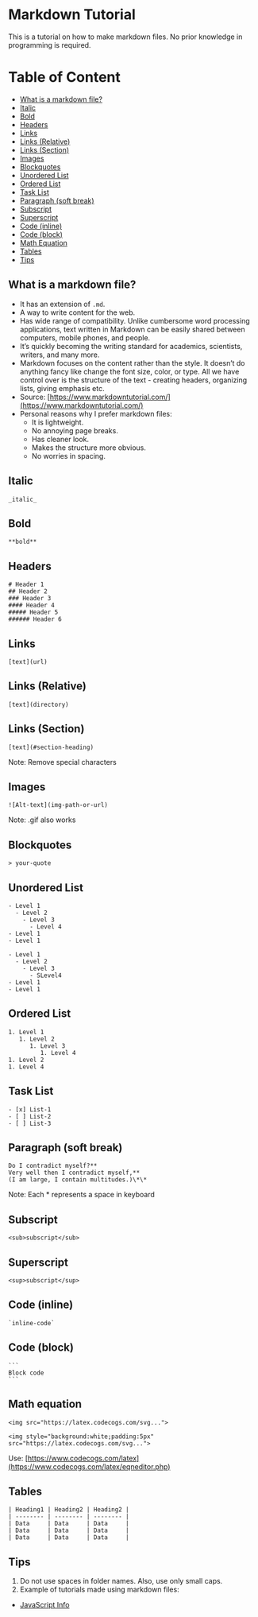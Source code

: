 # Markdown Tutorial

This is a tutorial on how to make markdown files. No prior knowledge in programming is required.

# Table of Content

- [What is a markdown file?](#what-is-a-markdown-file)
- [Italic](#italic)
- [Bold](#bold)
- [Headers](#headers)
- [Links](#links)
- [Links (Relative)](#links-relative)
- [Links (Section)](#links-section)
- [Images](#images)
- [Blockquotes](#blockquotes)
- [Unordered List](#unordered-list)
- [Ordered List](#ordered-list)
- [Task List](#task-list)
- [Paragraph (soft break)](#paragraph-soft-break)
- [Subscript](#subscript)
- [Superscript](#superscript)
- [Code (inline)](#code-inline)
- [Code (block)](#code-block)
- [Math Equation](#math-equation)
- [Tables](#tables)
- [Tips](#tips)

## What is a markdown file?

- It has an extension of `.md`.
- A way to write content for the web.
- Has wide range of compatibility. Unlike cumbersome word processing applications, text written in Markdown can be easily shared between computers, mobile phones, and people.
- It’s quickly becoming the writing standard for academics, scientists, writers, and many more.
- Markdown focuses on the content rather than the style. It doesn’t do anything fancy like change the font size, color, or type. All we have control over is the structure of the text - creating headers, organizing lists, giving emphasis etc.
- Source: [https://www.markdowntutorial.com/](https://www.markdowntutorial.com/)
- Personal reasons why I prefer markdown files:
  - It is lightweight.
  - No annoying page breaks.
  - Has cleaner look.
  - Makes the structure more obvious.
  - No worries in spacing.

## Italic

```
_italic_
```

## Bold

```
**bold**
```

## Headers

```
# Header 1
## Header 2
### Header 3
#### Header 4
##### Header 5
###### Header 6
```

## Links

```
[text](url)
```

## Links (Relative)

```
[text](directory)
```

## Links (Section)

```
[text](#section-heading)
```

Note: Remove special characters

## Images

```
![Alt-text](img-path-or-url)
```

Note: .gif also works

## Blockquotes

```
> your-quote
```

## Unordered List

```
- Level 1
  - Level 2
    - Level 3
      - Level 4
- Level 1
- Level 1
```

```
- Level 1
  - Level 2
    - Level 3
      - SLevel4
- Level 1
- Level 1
```

## Ordered List

```
1. Level 1
   1. Level 2
      1. Level 3
         1. Level 4
1. Level 2
1. Level 4
```

## Task List

```
- [x] List-1
- [ ] List-2
- [ ] List-3
```

## Paragraph (soft break)

```
Do I contradict myself?**
Very well then I contradict myself,**
(I am large, I contain multitudes.)\*\*
```

Note: Each \* represents a space in keyboard

## Subscript

```
<sub>subscript</sub>
```

## Superscript

```
<sup>subscript</sup>
```

## Code (inline)

```
`inline-code`
```

## Code (block)

````
```
Block code
```
````

## Math equation

```
<img src="https://latex.codecogs.com/svg...">

<img style="background:white;padding:5px" src="https://latex.codecogs.com/svg...">
```

Use: [https://www.codecogs.com/latex](https://www.codecogs.com/latex/eqneditor.php)

## Tables

```
| Heading1 | Heading2 | Heading2 |
| -------- | -------- | -------- |
| Data     | Data     | Data     |
| Data     | Data     | Data     |
| Data     | Data     | Data     |
```

## Tips

1. Do not use spaces in folder names. Also, use only small caps.
2. Example of tutorials made using markdown files:

- [JavaScript Info](https://github.com/javascript-tutorial/en.javascript.info)
